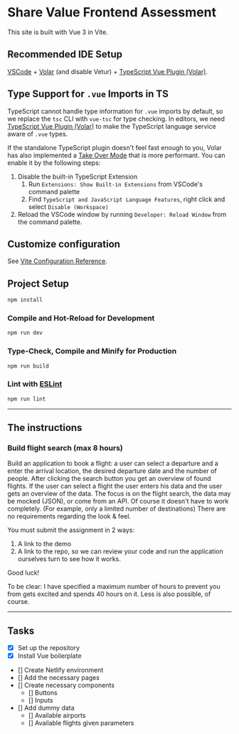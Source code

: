 # Share Value Frontend Assessment

This site is built with Vue 3 in Vite.

## Recommended IDE Setup

[VSCode](https://code.visualstudio.com/) + [Volar](https://marketplace.visualstudio.com/items?itemName=Vue.volar) (and disable Vetur) + [TypeScript Vue Plugin (Volar)](https://marketplace.visualstudio.com/items?itemName=Vue.vscode-typescript-vue-plugin).

## Type Support for `.vue` Imports in TS

TypeScript cannot handle type information for `.vue` imports by default, so we replace the `tsc` CLI with `vue-tsc` for type checking. In editors, we need [TypeScript Vue Plugin (Volar)](https://marketplace.visualstudio.com/items?itemName=Vue.vscode-typescript-vue-plugin) to make the TypeScript language service aware of `.vue` types.

If the standalone TypeScript plugin doesn't feel fast enough to you, Volar has also implemented a [Take Over Mode](https://github.com/johnsoncodehk/volar/discussions/471#discussioncomment-1361669) that is more performant. You can enable it by the following steps:

1. Disable the built-in TypeScript Extension
   1. Run `Extensions: Show Built-in Extensions` from VSCode's command palette
   2. Find `TypeScript and JavaScript Language Features`, right click and select `Disable (Workspace)`
2. Reload the VSCode window by running `Developer: Reload Window` from the command palette.

## Customize configuration

See [Vite Configuration Reference](https://vitejs.dev/config/).

## Project Setup

```sh
npm install
```

### Compile and Hot-Reload for Development

```sh
npm run dev
```

### Type-Check, Compile and Minify for Production

```sh
npm run build
```

### Lint with [ESLint](https://eslint.org/)

```sh
npm run lint
```

---

## The instructions

### Build flight search (max 8 hours)

Build an application to book a flight: a user can select a departure and a enter the arrival location, the desired departure date and the number of people. After clicking the search button you get an overview of found flights. If the user can select a flight the user enters his data and the user gets an overview of the data. The focus is on the flight search, the data may be mocked (JSON), or come from an API. Of course it doesn't have to work completely. (For example, only a limited number of destinations) There are no requirements regarding the look & feel.

You must submit the assignment in 2 ways:

1. A link to the demo
2. A link to the repo, so we can review your code and run the application ourselves turn to see how it works.

Good luck!

To be clear: I have specified a maximum number of hours to prevent you from
gets excited and spends 40 hours on it. Less is also possible, of course.

---

## Tasks

- [x] Set up the repository
- [x] Install Vue boilerplate
- [] Create Netlify environment
- [] Add the necessary pages
- [] Create necessary components
  - [] Buttons
  - [] Inputs
- [] Add dummy data
  - [] Available airports
  - [] Available flights given parameters
